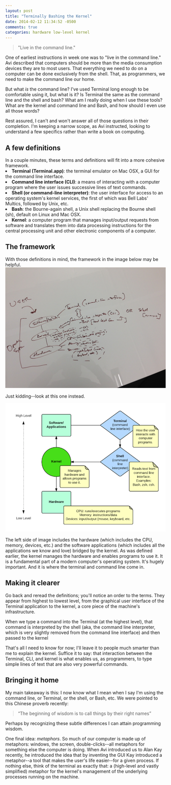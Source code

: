 ```yaml
---
layout: post
title: "Terminally Bashing the Kernel"
date: 2014-02-12 11:34:52 -0500
comments: true
categories: hardware low-level kernel
---
```

<blockquote>"Live in the command line."</blockquote>One of earliest instructions in week one was to "live in the command line." Avi described that computers should be more than the media consumption devices they are to most users. That everything we need to do on a computer can be done exclusively from the shell. That, as programmers, we need to make the command line our home.

But what <i>is</i> the command line? I've used Terminal long enough to be comfortable using it, but what is it? Is Terminal the same as the command line and the shell and bash? What am I really doing when I use these tools? What are the kernel and command line and Bash, and how should I even use all those words?

Rest assured, I can't and won't answer all of those questions in their completion. I'm keeping a narrow scope, as Avi instructed, looking to understand a few specifics rather than write a book on computing.

<h2>A few definitions</h2>
In a couple minutes, these terms and definitions will fit into a more cohesive framework.
<li><strong>Terminal (Terminal.app)</strong>: the terminal emulator on Mac OSX, a GUI for the command line interface.</li>
<li><strong>Command line interface (CLI)</strong>: a means of interacting with a computer program where the user issues successive lines of text commands.</li>
<li><strong>Shell (or command-line interpreter)</strong>: the user interface for access to an operating system's kernel services, the first of which was Bell Labs' Multics, followed by Unix, etc.</li>
<li><strong>Bash</strong>: the Bourne-again shell, a Unix shell replacing the Bourne shell (sh), default on Linux and Mac OSX.</li>
<li><strong>Kernel</strong>: a computer program that manages input/output requests from software and translates them into data processing instructions for the central processing unit and other electronic components of a computer.</li>

<h2>The framework</h2>
With those definitions in mind, the framework in the image below may be helpful.

<img src="/images/command-line-whiteboard.jpg">

Just kidding--look at this one instead.

<img src="/images/terminal-kernel.png">

The left side of image includes the hardware (which includes the CPU, memory, devices, etc.) and the software applications (which includes all the applications we know and love) bridged by the kernel. As was defined earlier, the kernel manages the hardware and enables programs to use it. It is a fundamental part of a modern computer's operating system. It's hugely important. And it is where the terminal and command line come in. 

<h2>Making it clearer</h2>
Go back and reread the definitions; you'll notice an order to the terms. They appear from highest to lowest level, from the graphical user interface of the Terminal application to the kernel, a core piece of the machine's infrastructure.

When we type a command into the Terminal (at the highest level), that command is interpreted by the shell (aka, the command line interpreter, which is very slightly removed from the command line interface) and then passed to the kernel

That's all I need to know for now; I'll leave it to people much smarter than me to explain the kernel. Suffice it to say: that interaction between the Terminal, CLI, and kernel is what enables us, as programmers, to type simple lines of text that are also very powerful commands.

<h2>Bringing it home</h2>
My main takeaway is this: I now know what I mean when I say I'm using the command line, or Terminal, or the shell, or Bash, etc. We were pointed to this Chinese proverb recently:
<blockquote>“The beginning of wisdom is to call things by their right names”</blockquote>
Perhaps by recognizing these subtle differences I can attain programming wisdom.

One final idea: <i>metaphors</i>. So much of our computer is made up of metaphors: windows, the screen, double-clicks--all metaphors for something else the computer is doing. When Avi introduced us to Alan Kay recently, he introduced the idea that by inventing the GUI Kay introduced a metaphor--a tool that makes the user's life easier--for a given process. If nothing else, think of the terminal as exactly that: a (high-level and vastly simplified) metaphor for the kernel's management of the underlying processes running on the machine.